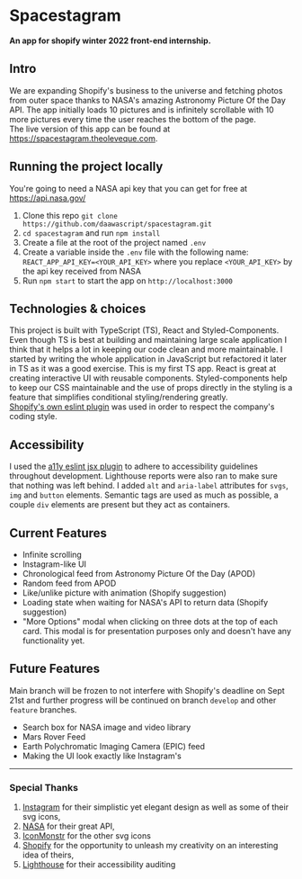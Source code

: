 # Spacestagram

**An app for shopify winter 2022 front-end internship.**

## Intro

We are expanding Shopify's business to the universe and fetching photos from outer space thanks to NASA's amazing Astronomy Picture Of the Day API. The app initially loads 10 pictures and is infinitely scrollable with 10 more pictures every time the user reaches the bottom of the page.  
The live version of this app can be found at <https://spacestagram.theoleveque.com>.

## Running the project locally

You're going to need a NASA api key that you can get for free at <https://api.nasa.gov/>

1. Clone this repo `git clone https://github.com/daawascript/spacestagram.git`
2. `cd spacestagram` and run `npm install`
3. Create a file at the root of the project named `.env`
4. Create a variable inside the `.env` file with the following name: `REACT_APP_API_KEY=<YOUR_API_KEY>` where you replace `<YOUR_API_KEY>` by the api key received from NASA
5. Run `npm start` to start the app on `http://localhost:3000`

## Technologies & choices

This project is built with TypeScript (TS), React and Styled-Components.  
Even though TS is best at building and maintaining large scale application I think that it helps a lot in keeping our code clean and more maintainable. I started by writing the whole application in JavaScript but refactored it later in TS as it was a good exercise. This is my first TS app.
React is great at creating interactive UI with reusable components. Styled-components help to keep our CSS maintainable and the use of props directly in the styling is a feature that simplifies conditional styling/rendering greatly.  
[Shopify's own eslint plugin](https://github.com/Shopify/web-configs/tree/main/packages/eslint-plugin) was used in order to respect the company's coding style.

## Accessibility

I used the [a11y eslint jsx plugin](https://github.com/jsx-eslint/eslint-plugin-jsx-a11y#readme) to adhere to accessibility guidelines throughout development. Lighthouse reports were also ran to make sure that nothing was left behind.
I added `alt` and `aria-label` attributes for `svgs`, `img` and `button` elements. Semantic tags are used as much as possible, a couple `div` elements are present but they act as containers.

## Current Features

- Infinite scrolling
- Instagram-like UI
- Chronological feed from Astronomy Picture Of the Day (APOD)
- Random feed from APOD
- Like/unlike picture with animation (Shopify suggestion)
- Loading state when waiting for NASA's API to return data (Shopify suggestion)
- "More Options" modal when clicking on three dots at the top of each card. This modal is for presentation purposes only and doesn't have any functionality yet.

## Future Features

Main branch will be frozen to not interfere with Shopify's deadline on Sept 21st and further progress will be continued on branch `develop` and other `feature` branches.

- Search box for NASA image and video library
- Mars Rover Feed
- Earth Polychromatic Imaging Camera (EPIC) feed
- Making the UI look exactly like Instagram's

---

### Special Thanks

1. [Instagram](https://instagram.com) for their simplistic yet elegant design as well as some of their svg icons,
2. [NASA](https://www.nasa.gov/) for their great API,
3. [IconMonstr](https://iconmonstr.com/) for the other svg icons
4. [Shopify](https://www.shopify.ca/) for the opportunity to unleash my creativity on an interesting idea of theirs,
5. [Lighthouse](https://developers.google.com/web/tools/lighthouse/) for their accessibility auditing
